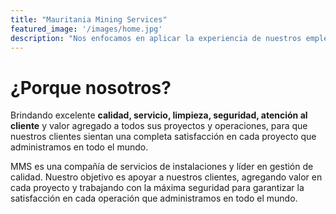 ```yaml
---
title: "Mauritania Mining Services"
featured_image: '/images/home.jpg'
description: "Nos enfocamos en aplicar la experiencia de nuestros empleados a proyectos atractivos mientras nos comprometemos a brindar tecnología líder y un compromiso primordial con las prácticas seguras."
---
```

# ¿Porque nosotros?

Brindando excelente **calidad, servicio, limpieza, seguridad, atención al cliente** y valor agregado a todos sus proyectos y operaciones, para que nuestros clientes sientan una completa satisfacción en cada proyecto que administramos en todo el mundo.

MMS es una compañía de servicios de instalaciones y líder en gestión de calidad. Nuestro objetivo es apoyar a nuestros clientes, agregando valor en cada proyecto y trabajando con la máxima seguridad para garantizar la satisfacción en cada operación que administramos en todo el mundo.